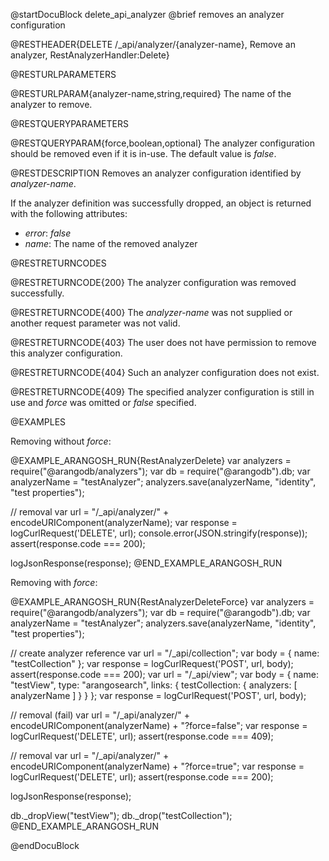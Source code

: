 @startDocuBlock delete_api_analyzer
@brief removes an analyzer configuration

@RESTHEADER{DELETE /_api/analyzer/{analyzer-name}, Remove an analyzer, RestAnalyzerHandler:Delete}

@RESTURLPARAMETERS

@RESTURLPARAM{analyzer-name,string,required}
The name of the analyzer to remove.

@RESTQUERYPARAMETERS

@RESTQUERYPARAM{force,boolean,optional}
The analyzer configuration should be removed even if it is in-use.
The default value is *false*.

@RESTDESCRIPTION
Removes an analyzer configuration identified by *analyzer-name*.

If the analyzer definition was successfully dropped, an object is returned with
the following attributes:
- *error*: *false*
- *name*: The name of the removed analyzer

@RESTRETURNCODES

@RESTRETURNCODE{200}
The analyzer configuration was removed successfully.

@RESTRETURNCODE{400}
The *analyzer-name* was not supplied or another request parameter was not
valid.

@RESTRETURNCODE{403}
The user does not have permission to remove this analyzer configuration.

@RESTRETURNCODE{404}
Such an analyzer configuration does not exist.

@RESTRETURNCODE{409}
The specified analyzer configuration is still in use and *force* was omitted or
*false* specified.

@EXAMPLES

Removing without *force*:

@EXAMPLE_ARANGOSH_RUN{RestAnalyzerDelete}
  var analyzers = require("@arangodb/analyzers");
  var db = require("@arangodb").db;
  var analyzerName = "testAnalyzer";
  analyzers.save(analyzerName, "identity", "test properties");

  // removal
  var url = "/_api/analyzer/" + encodeURIComponent(analyzerName);
  var response = logCurlRequest('DELETE', url);
console.error(JSON.stringify(response));
  assert(response.code === 200);

  logJsonResponse(response);
@END_EXAMPLE_ARANGOSH_RUN

Removing with *force*:

@EXAMPLE_ARANGOSH_RUN{RestAnalyzerDeleteForce}
  var analyzers = require("@arangodb/analyzers");
  var db = require("@arangodb").db;
  var analyzerName = "testAnalyzer";
  analyzers.save(analyzerName, "identity", "test properties");

  // create analyzer reference
  var url = "/_api/collection";
  var body = { name: "testCollection" };
  var response = logCurlRequest('POST', url, body);
  assert(response.code === 200);
  var url = "/_api/view";
  var body = {
    name: "testView",
    type: "arangosearch",
    links: { testCollection: { analyzers: [ analyzerName ] } }
  };
  var response = logCurlRequest('POST', url, body);

  // removal (fail)
  var url = "/_api/analyzer/" + encodeURIComponent(analyzerName) + "?force=false";
  var response = logCurlRequest('DELETE', url);
  assert(response.code === 409);

  // removal
  var url = "/_api/analyzer/" + encodeURIComponent(analyzerName) + "?force=true";
  var response = logCurlRequest('DELETE', url);
  assert(response.code === 200);

  logJsonResponse(response);

  db._dropView("testView");
  db._drop("testCollection");
@END_EXAMPLE_ARANGOSH_RUN

@endDocuBlock
